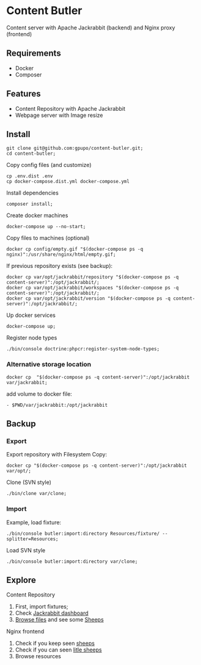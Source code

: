 # Content Butler

Content server with Apache Jackrabbit (backend) and Nginx proxy (frontend)

## Requirements

* Docker
* Composer

## Features

* Content Repository with Apache Jackrabbit
* Webpage server with Image resize



## Install

    git clone git@github.com:gpupo/content-butler.git;
    cd content-butler;

Copy config files (and customize)

    cp .env.dist .env
	cp docker-compose.dist.yml docker-compose.yml


Install dependencies

    composer install;

Create docker machines

    docker-compose up --no-start;

Copy files to machines (optional)

    docker cp config/empty.gif "$(docker-compose ps -q nginx)":/usr/share/nginx/html/empty.gif;

If previous repository exists (see backup):

    docker cp var/opt/jackrabbit/repository "$(docker-compose ps -q content-server)":/opt/jackrabbit/;
    docker cp var/opt/jackrabbit/workspaces "$(docker-compose ps -q content-server)":/opt/jackrabbit/;
    docker cp var/opt/jackrabbit/version "$(docker-compose ps -q content-server)":/opt/jackrabbit/;

Up docker services

    docker-compose up;

Register node types

    ./bin/console doctrine:phpcr:register-system-node-types;


### Alternative storage location

	docker cp  "$(docker-compose ps -q content-server)":/opt/jackrabbit var/jackrabbit;

add volume to docker file:

	- $PWD/var/jackrabbit:/opt/jackrabbit


## Backup

### Export

Export repository with Filesystem Copy:

    docker cp "$(docker-compose ps -q content-server)":/opt/jackrabbit var/opt/;

Clone (SVN style)

    ./bin/clone var/clone;

### Import

Example, load fixture:

	./bin/console butler:import:directory Resources/fixture/ --splitter=Resources;

Load SVN style

	./bin/console butler:import:directory var/clone;

## Explore

Content Repository

1. First, import fixtures;
1. Check [Jackrabbit dashboard](http://localhost:8080/)
1. [Browse files](http://localhost:8080/repository/default/) and see some [Sheeps](http://localhost:8080/repository/default/fixture/extra/photos/sheep-3562868-pixabay.jpg)

Nginx frontend

1. Check if you keep seen [sheeps](http://localhost/fixture/extra/photos/sheep-3562868-pixabay.jpg)
1. Check if you can seen [litle sheeps](http://localhost/img/100x100/fixture/extra/photos/sheep-3562868-pixabay.jpg)
1. Browse resources
